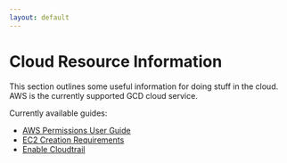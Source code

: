 ```yaml
---
layout: default
---
```

# Cloud Resource Information

This section outlines some useful information for doing stuff in the cloud. AWS is the currently supported GCD cloud service.

Currently available guides:

* [AWS Permissions User Guide](./UserPermissions.md)
* [EC2 Creation Requirements](./ec2CreationReqs.md)
* [Enable Cloudtrail](./CloudTrail.md)
